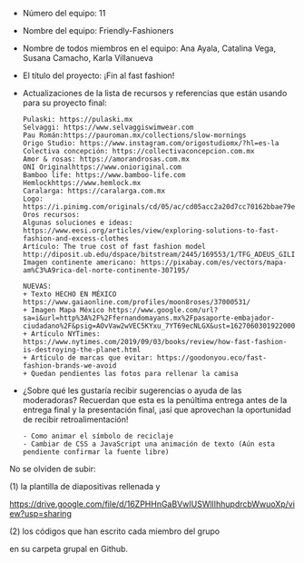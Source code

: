 - Número del equipo: 11
- Nombre del equipo: Friendly-Fashioners
- Nombre de todos miembros en el equipo: Ana Ayala, Catalina Vega, Susana Camacho, Karla Villanueva
- El título del proyecto: ¡Fin al fast fashion!
- Actualizaciones de la lista de recursos y referencias que están usando para su proyecto final:
      
      Pulaski: https://pulaski.mx
      Selvaggi: https://www.selvaggiswimwear.com
      Pau Román:https://pauroman.mx/collections/slow-mornings
      Origo Studio: https://www.instagram.com/origostudiomx/?hl=es-la
      Colectiva concepción: https://collectivaconcepcion.com.mx
      Amor & rosas: https://amorandrosas.com.mx
      ONI Originalhttps://www.onioriginal.com
      Bamboo life: https://www.bamboo-life.com
      Hemlockhttps://www.hemlock.mx
      Caralarga: https://caralarga.com.mx
      Logo: https://i.pinimg.com/originals/cd/05/ac/cd05acc2a20d7cc70162bbae79e11c3a.png Oros recursos:
      Algunas soluciones e ideas: https://www.eesi.org/articles/view/exploring-solutions-to-fast-fashion-and-excess-clothes
      Artículo: The true cost of fast fashion model http://diposit.ub.edu/dspace/bitstream/2445/169553/1/TFG_ADEUS_GILIBETS_JULIA_JUL20.pdf
      Imagen continente americano: https://pixabay.com/es/vectors/mapa-am%C3%A9rica-del-norte-continente-307195/
      
      NUEVAS:
      + Texto HECHO EN MÉXICO https://www.gaiaonline.com/profiles/moon8roses/37000531/
      + Imagen Mapa México https://www.google.com/url?sa=i&url=http%3A%2F%2Ffernandomayans.mx%2Fpasaporte-embajador-      ciudadano%2F&psig=AOvVaw2wVEC5KYxu_7YT69ecNLGX&ust=1627060301922000&source=images&cd=vfe&ved=0CAsQjRxqFwoTCLDtoY6W9_ECFQAAAAAdAAAAABAK
      + Artículo NYTimes: https://www.nytimes.com/2019/09/03/books/review/how-fast-fashion-is-destroying-the-planet.html
      + Artículo de marcas que evitar: https://goodonyou.eco/fast-fashion-brands-we-avoid
      + Quedan pendientes las fotos para rellenar la camisa
    
- ¿Sobre qué les gustaría recibir sugerencias o ayuda de las moderadoras? Recuerdan que esta es la penúltima entrega antes de la entrega final y la presentación final, ¡así que aprovechan la oportunidad de recibir retroalimentación!


      - Como animar el símbolo de reciclaje
      - Cambiar de CSS a JavaScript una animación de texto (Aún esta pendiente confirmar la fuente libre)
      
No se olviden de subir:

(1) la plantilla de diapositivas rellenada y 

https://drive.google.com/file/d/16ZPHHnGaBVwIUSWllIhhupdrcbWwuoXp/view?usp=sharing

(2) los códigos que han escrito cada miembro del grupo 

en su carpeta grupal en Github.
